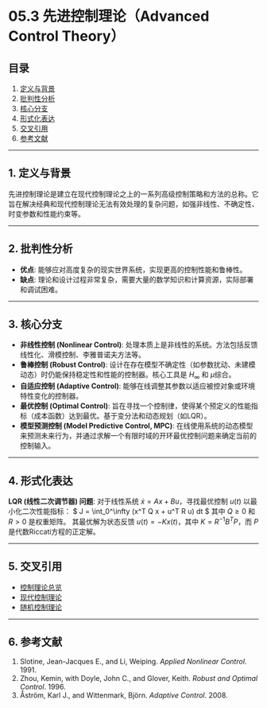 # 05.3 先进控制理论（Advanced Control Theory）

## 目录

1.  [定义与背景](#1-定义与背景)
2.  [批判性分析](#2-批判性分析)
3.  [核心分支](#3-核心分支)
4.  [形式化表达](#4-形式化表达)
5.  [交叉引用](#5-交叉引用)
6.  [参考文献](#6-参考文献)

---

## 1. 定义与背景

先进控制理论是建立在现代控制理论之上的一系列高级控制策略和方法的总称。它旨在解决经典和现代控制理论无法有效处理的复杂问题，如强非线性、不确定性、时变参数和性能约束等。

---

## 2. 批判性分析

-   **优点**: 能够应对高度复杂的现实世界系统，实现更高的控制性能和鲁棒性。
-   **缺点**: 理论和设计过程非常复杂，需要大量的数学知识和计算资源，实际部署和调试困难。

---

## 3. 核心分支

-   **非线性控制 (Nonlinear Control)**: 处理本质上是非线性的系统。方法包括反馈线性化、滑模控制、李雅普诺夫方法等。
-   **鲁棒控制 (Robust Control)**: 设计在存在模型不确定性（如参数扰动、未建模动态）时仍能保持稳定性和性能的控制器。核心工具是 $H_\infty$ 和 $\mu$综合。
-   **自适应控制 (Adaptive Control)**: 能够在线调整其参数以适应被控对象或环境特性变化的控制器。
-   **最优控制 (Optimal Control)**: 旨在寻找一个控制律，使得某个预定义的性能指标（成本函数）达到最优。基于变分法和动态规划（如LQR）。
-   **模型预测控制 (Model Predictive Control, MPC)**: 在线使用系统的动态模型来预测未来行为，并通过求解一个有限时域的开环最优控制问题来确定当前的控制输入。

---

## 4. 形式化表达

**LQR (线性二次调节器) 问题**:
对于线性系统 $\dot{x} = Ax + Bu$，寻找最优控制 $u(t)$ 以最小化二次性能指标：
$ J = \int_0^\infty (x^T Q x + u^T R u) dt $
其中 $Q \ge 0$ 和 $R > 0$ 是权重矩阵。
其最优解为状态反馈 $u(t) = -Kx(t)$，其中 $K = R^{-1}B^T P$，而 $P$ 是代数Riccati方程的正定解。

---

## 5. 交叉引用

-   [控制理论总览](./README.md)
-   [现代控制理论](./05.2_Modern_Control_Theory.md)
-   [随机控制理论](./05.4_Stochastic_Control_Theory.md)

---

## 6. 参考文献

1.  Slotine, Jean-Jacques E., and Li, Weiping. *Applied Nonlinear Control*. 1991.
2.  Zhou, Kemin, with Doyle, John C., and Glover, Keith. *Robust and Optimal Control*. 1996.
3.  Åström, Karl J., and Wittenmark, Björn. *Adaptive Control*. 2008. 